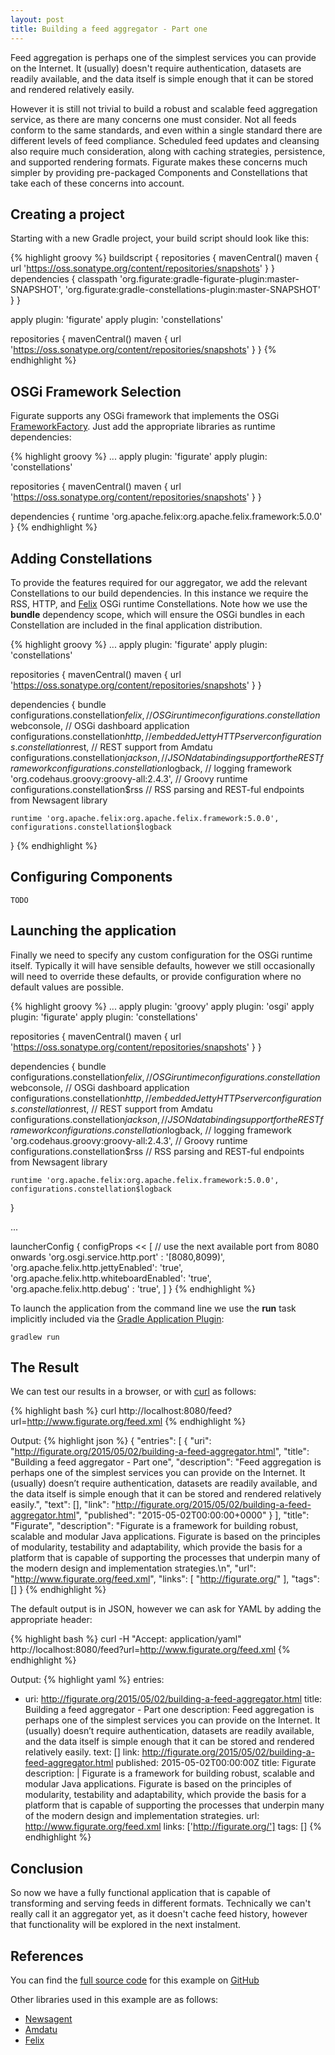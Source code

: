 ```yaml
---
layout: post
title: Building a feed aggregator - Part one
---
```

Feed aggregation is perhaps one of the simplest services you can provide on the Internet. It (usually) doesn't require
authentication, datasets are readily available, and the data itself is simple enough that it can be stored and rendered
relatively easily.

However it is still not trivial to build a robust and scalable feed aggregation service, as there are many concerns
one must consider. Not all feeds conform to the same standards, and even within a single standard there are different
levels of feed compliance. Scheduled feed updates and cleansing also require much consideration, along with caching
strategies, persistence, and supported rendering formats. Figurate makes these concerns much simpler by providing
pre-packaged Components and Constellations that take each of these concerns into account.

## Creating a project

Starting with a new Gradle project, your build script should look like this:

{% highlight groovy %}
buildscript {
    repositories {
        mavenCentral()
        maven {
            url 'https://oss.sonatype.org/content/repositories/snapshots'
        }
    }
    dependencies {
        classpath 'org.figurate:gradle-figurate-plugin:master-SNAPSHOT',
                'org.figurate:gradle-constellations-plugin:master-SNAPSHOT'
    }
}

apply plugin: 'figurate'
apply plugin: 'constellations'

repositories {
    mavenCentral()
    maven {
        url 'https://oss.sonatype.org/content/repositories/snapshots'
    }
}
{% endhighlight %}

## OSGi Framework Selection

Figurate supports any OSGi framework that implements the OSGi [FrameworkFactory]. Just add the appropriate libraries
as runtime dependencies:

{% highlight groovy %}
...
apply plugin: 'figurate'
apply plugin: 'constellations'

repositories {
    mavenCentral()
    maven {
        url 'https://oss.sonatype.org/content/repositories/snapshots'
    }
}

dependencies {
    runtime 'org.apache.felix:org.apache.felix.framework:5.0.0'
}
{% endhighlight %}

## Adding Constellations

To provide the features required for our aggregator, we add the relevant Constellations to our build dependencies. In
this instance we require the RSS, HTTP, and [Felix] OSGi runtime Constellations. Note how we use the **bundle** dependency
scope, which will ensure the OSGi bundles in each Constellation are included in the final application distribution.

{% highlight groovy %}
...
apply plugin: 'figurate'
apply plugin: 'constellations'

repositories {
    mavenCentral()
    maven {
        url 'https://oss.sonatype.org/content/repositories/snapshots'
    }
}

dependencies {
    bundle configurations.constellation$felix, // OSGi runtime
            configurations.constellation$webconsole, // OSGi dashboard application
            configurations.constellation$http, // embedded Jetty HTTP server
            configurations.constellation$rest, // REST support from Amdatu
            configurations.constellation$jackson, // JSON databinding support for the REST framework
            configurations.constellation$logback, // logging framework
            'org.codehaus.groovy:groovy-all:2.4.3', // Groovy runtime
            configurations.constellation$rss // RSS parsing and REST-ful endpoints from Newsagent library

    runtime 'org.apache.felix:org.apache.felix.framework:5.0.0', configurations.constellation$logback
}
{% endhighlight %}

## Configuring Components

`TODO`

## Launching the application

Finally we need to specify any custom configuration for the OSGi runtime itself. Typically it will have sensible defaults,
however we still occasionally will need to override these defaults, or provide configuration where no default values are
possible.

{% highlight groovy %}
...
apply plugin: 'groovy'
apply plugin: 'osgi'
apply plugin: 'figurate'
apply plugin: 'constellations'

repositories {
    mavenCentral()
    maven {
        url 'https://oss.sonatype.org/content/repositories/snapshots'
    }
}

dependencies {
    bundle configurations.constellation$felix, // OSGi runtime
            configurations.constellation$webconsole, // OSGi dashboard application
            configurations.constellation$http, // embedded Jetty HTTP server
            configurations.constellation$rest, // REST support from Amdatu
            configurations.constellation$jackson, // JSON databinding support for the REST framework
            configurations.constellation$logback, // logging framework
            'org.codehaus.groovy:groovy-all:2.4.3', // Groovy runtime
            configurations.constellation$rss // RSS parsing and REST-ful endpoints from Newsagent library

    runtime 'org.apache.felix:org.apache.felix.framework:5.0.0', configurations.constellation$logback
}

...

launcherConfig {
    configProps << [
        // use the next available port from 8080 onwards
        'org.osgi.service.http.port'        : '[8080,8099)',
        'org.apache.felix.http.jettyEnabled': 'true',
        'org.apache.felix.http.whiteboardEnabled': 'true',
        'org.apache.felix.http.debug'       : 'true',
    ]
}
{% endhighlight %}

To launch the application from the command line we use the **run** task implicitly included via the [Gradle Application
Plugin]:

`gradlew run`

## The Result

We can test our results in a browser, or with [curl] as follows:

{% highlight bash %}
curl http://localhost:8080/feed?url=http://www.figurate.org/feed.xml
{% endhighlight %}

Output:
{% highlight json %}
{
  "entries": [
    {
      "uri": "http://figurate.org/2015/05/02/building-a-feed-aggregator.html",
      "title": "Building a feed aggregator - Part one",
      "description": "Feed aggregation is perhaps one of the simplest services you can provide on the Internet. It (usually) doesn’t require authentication, datasets are readily available, and the data itself is simple enough that it can be stored and rendered relatively easily.",
      "text": [],
      "link": "http://figurate.org/2015/05/02/building-a-feed-aggregator.html",
      "published": "2015-05-02T00:00:00+0000"
    }
  ],
  "title": "Figurate",
  "description": "Figurate is a framework for building robust, scalable and modular Java applications. Figurate is based on the principles of modularity, testability and adaptability, which provide the basis for a platform that is capable of supporting the processes that underpin many of the modern design and implementation strategies.\n",
  "url": "http://www.figurate.org/feed.xml",
  "links": [
    "http://figurate.org/"
  ],
  "tags": []
}
{% endhighlight %}

The default output is in JSON, however we can ask for YAML by adding the appropriate header:

{% highlight bash %}
curl -H "Accept: application/yaml" http://localhost:8080/feed?url=http://www.figurate.org/feed.xml
{% endhighlight %}

Output:
{% highlight yaml %}
entries:
- uri: http://figurate.org/2015/05/02/building-a-feed-aggregator.html
  title: Building a feed aggregator - Part one
  description: Feed aggregation is perhaps one of the simplest services you can provide on the Internet. It (usually) doesn’t require authentication, datasets are readily available, and the data itself is simple enough that it can be stored and rendered relatively easily.
  text: []
  link: http://figurate.org/2015/05/02/building-a-feed-aggregator.html
  published: 2015-05-02T00:00:00Z
title: Figurate
description: |
  Figurate is a framework for building robust, scalable and modular Java applications. Figurate is based on the principles of modularity, testability and adaptability, which provide the basis for a platform that is capable of supporting the processes that underpin many of the modern design and implementation strategies.
url: http://www.figurate.org/feed.xml
links: ['http://figurate.org/']
tags: []
{% endhighlight %}

## Conclusion

So now we have a fully functional application that is capable of transforming and serving feeds in different formats.
Technically we can't really call it an aggregator yet, as it doesn't cache feed history, however that functionality
will be explored in the next instalment.

## References

You can find the [full source code] for this example on [GitHub]

Other libraries used in this example are as follows:

* [Newsagent]
* [Amdatu]
* [Felix]

[FrameworkFactory]: https://osgi.org/javadoc/r4v42/org/osgi/framework/launch/FrameworkFactory.html
[Felix]: http://felix.apache.org/
[Gradle Application Plugin]: http://gradle.org/docs/current/userguide/application_plugin.html
[curl]: http://curl.haxx.se/docs/manpage.html
[full source code]: https://github.com/figurate/figurate-examples/tree/master/feed-aggregator
[GitHub]: https://github.com/figurate
[Newsagent]: https://github.com/benfortuna/newsagent
[Amdatu]: http://www.amdatu.org/components/web.html
[Felix]: http://felix.apache.org/
